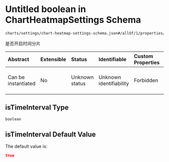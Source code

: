 # Untitled boolean in ChartHeatmapSettings Schema

```txt
charts/settings/chart-heatmap-settings-schema.json#/allOf/1/properties/isTimeInterval
```

是否开启时间分片

| Abstract            | Extensible | Status         | Identifiable            | Custom Properties | Additional Properties | Access Restrictions | Defined In                                                                                                               |
| :------------------ | :--------- | :------------- | :---------------------- | :---------------- | :-------------------- | :------------------ | :----------------------------------------------------------------------------------------------------------------------- |
| Can be instantiated | No         | Unknown status | Unknown identifiability | Forbidden         | Allowed               | none                | [chart-heatmap-settings-schema.json\*](../out/charts/settings/chart-heatmap-settings-schema.json "open original schema") |

## isTimeInterval Type

`boolean`

## isTimeInterval Default Value

The default value is:

```json
true
```
